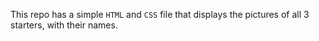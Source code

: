 This repo has a simple `HTML` and `CSS` file that displays the pictures of all 3 starters, with their names.


